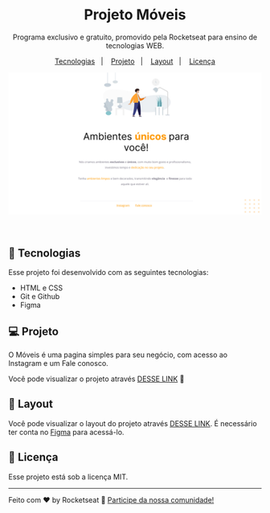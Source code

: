 <h1 align="center"> Projeto Móveis  </h1>

<p align="center">
Programa exclusivo e gratuito, promovido pela Rocketseat para ensino de tecnologias WEB.
</p>

<p align="center">
  <a href="#-tecnologias">Tecnologias</a>&nbsp;&nbsp;&nbsp;|&nbsp;&nbsp;&nbsp;
  <a href="#-projeto">Projeto</a>&nbsp;&nbsp;&nbsp;|&nbsp;&nbsp;&nbsp;
  <a href="#-layout">Layout</a>&nbsp;&nbsp;&nbsp;|&nbsp;&nbsp;&nbsp;
  <a href="#memo-licença">Licença</a>
</p>

<p align="center">
  <img alt="projeto Moveis" src="images/Projeto.jpg">
</p>

<br>



## 🚀 Tecnologias

Esse projeto foi desenvolvido com as seguintes tecnologias:

- HTML e CSS
- Git e Github
- Figma

## 💻 Projeto

O Móveis é uma pagina simples para seu negócio, com acesso ao Instagram e um Fale conosco.

Você pode visualizar o projeto através [DESSE LINK](https://gbenini.github.io/moveis-project/) 👀

## 🔖 Layout

Você pode visualizar o layout do projeto através [DESSE LINK](https://www.figma.com/file/SSxvUs7SKSaz15IyXdCq5e/Explorer---Projeto-01-(Copy)?type=design&node-id=0-1&mode=design&t=bEhC4LnvVPoUIlpT-0). É necessário ter conta no [Figma](https://figma.com) para acessá-lo.

## :memo: Licença

Esse projeto está sob a licença MIT.

---

Feito com ♥ by Rocketseat :wave: [Participe da nossa comunidade!](https://discord.gg/rocketseat)
